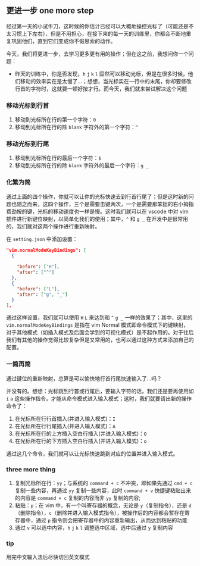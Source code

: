 ##  更进一步 one more step

  经过第一天的小试牛刀，这时候的你估计已经可以大概地操控光标了（可能还是不太习惯上下左右），但是不用担心，在接下来的每一天的训练里，你都会不断地重复巩固他们，直到它们变成你不假思索的动作。
  
  今天，我们将更进一步，去学习更多更有用的操作；但在这之前，我想问你一个问题：
    
  - 昨天的训练中，你是否发现，`h` `j` `k` `l` 固然可以移动光标，但是在很多时候，他们移动的效率实在是太慢了...；想想，当光标实在一行中的末尾，你却要修改行首的字符时，这就要一顿好按才行。而今天，我们就来尝试解决这个问题
### 移动光标到行首
  
  1. 移动到光标所在行的第一个字符：`0`
  2. 移动到光标所在行的除 `blank` 字符外的第一个字符：`^`

### 移动光标到行尾
  
  1. 移动到光标所在行的最后一个字符：`$`
  2. 移动到光标所在行的除 `blank` 字符外的最后一个字符：`g _`

### 化繁为简

  通过上面的四个操作，你就可以让你的光标快速去到行首行尾了；但是这时新的问题也随之而来，这四个操作，三个是需要击键两次，一个是需要那笨拙的右小拇指费劲按的键，光标的移动速度也一样是慢。这时我们就可以在 vscode 中对 vim 插件进行新键位映射，以简单化我们的使用；其中，`^` 和 `g _` 在开发中是很常用的，我们就对这两个操作进行重新映射。

  在 `setting.json` 中添加设置：
  ```json
  "vim.normalModeKeyBindings": [
    {
        
      "before": ["H"],
      "after": ["^"]
    },
    {
      "before": ["L"],
      "after": ["g", "_"]
    }
  ],
  ```

  通过这样设置，我们就可以使用 `H` `L` 来达到和 `^` `g _` 一样的效果了；其中，这里的 `vim.normalModeKeyBindings` 是指在 vim Normal 模式即命令模式下的键映射，对于其他模式（如插入模式及后面会学到的可视化模式）是不起作用的。对于往后我们有其他的操作觉得比较复杂但是又常用的，也可以通过这种方式来添加自己的配置。

### 一简再简

  通过键位的重新映射，总算是可以愉快地行首行尾快速输入了...吗？

  并没有的。想想：光标跳到行首或行尾后，要输入字符的话，我们还是要再使用如 `i` `a` 这些操作指令，才能从命令模式进入输入模式；这时，我们就要请出新的操作命令了：

  1. 在光标所在行行首插入(并进入输入模式)：`I`
  2. 在光标所在行行尾插入(并进入输入模式)：`A`
  3. 在光标所在行的上方插入空白行插入(并进入输入模式)：`O`
  4. 在光标所在行的下方插入空白行插入(并进入输入模式)：`o` 

  通过这几个命令，我们就可以让光标快速跳到对应的位置并进入输入模式。
  
### three more thing

  1. 复制光标所在行：`yy`；与系统的 `command + c` 不冲突，即如果先通过 `cmd + c` 复制一些内容，再通过 `yy` 复制一些内容，此时 `command + v` 快捷键粘贴出来的内容是 `command + c` 复制的内容而非 `yy` 复制的内容;
  2. 粘贴：`p`；在 vim 中，有一个叫寄存器的概念，无论是 `y`（复制指令），还是 `d`（删除指令），`c`（删除并进入输入模式指令），被操作后的内容都会暂存在寄存器中，通过 `p` 指令则会把寄存器中的内容重新输出，从而达到粘贴的功能
  3. 通过 `v` 可以选中内容，`h` `j` `k` `l` 调整选中区域，选中后通过 `y` 复制内容

### tip
用完中文输入法后尽快切回英文模式